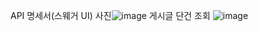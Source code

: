 API 명세서(스웨거 UI) 
사진![image](https://github.com/user-attachments/assets/ee6c5d90-9409-41a0-9a95-d73797110c78)
게시글 단건 조회
![image](https://github.com/user-attachments/assets/ea124e69-d934-4487-a84c-3d7c25393d6c)
